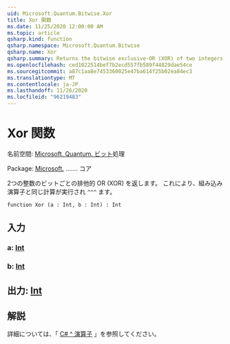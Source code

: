 ```yaml
---
uid: Microsoft.Quantum.Bitwise.Xor
title: Xor 関数
ms.date: 11/25/2020 12:00:00 AM
ms.topic: article
qsharp.kind: function
qsharp.namespace: Microsoft.Quantum.Bitwise
qsharp.name: Xor
qsharp.summary: Returns the bitwise exclusive-OR (XOR) of two integers. This performs the same computation as the built-in `^^^` operator.
ms.openlocfilehash: ced1022514bef7b2ecd557fb589f44829dae54ce
ms.sourcegitcommit: a87c1aa8e7453360025e47ba614f25b02ea84ec3
ms.translationtype: MT
ms.contentlocale: ja-JP
ms.lasthandoff: 11/26/2020
ms.locfileid: "96219483"
---
```

# <a name="xor-function"></a>Xor 関数

名前空間: [Microsoft. Quantum. ビット](xref:Microsoft.Quantum.Bitwise)処理

Package: [Microsoft.](https://nuget.org/packages/Microsoft.Quantum.QSharp.Core) ....... コア


2つの整数のビットごとの排他的 OR (XOR) を返します。
これにより、組み込み演算子と同じ計算が実行され `^^^` ます。

```qsharp
function Xor (a : Int, b : Int) : Int
```


## <a name="input"></a>入力

### <a name="a--int"></a>a: [Int](xref:microsoft.quantum.lang-ref.int)




### <a name="b--int"></a>b: [Int](xref:microsoft.quantum.lang-ref.int)





## <a name="output--int"></a>出力: [Int](xref:microsoft.quantum.lang-ref.int)



## <a name="remarks"></a>解説

詳細については、「 [C# ^ 演算子](https://docs.microsoft.com/dotnet/csharp/language-reference/operators/xor-operator) 」を参照してください。